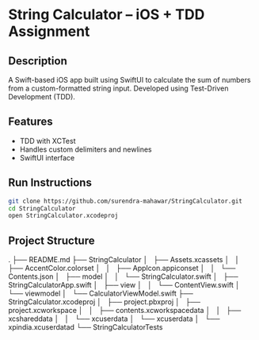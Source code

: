 # String Calculator – iOS + TDD Assignment

## Description
A Swift-based iOS app built using SwiftUI to calculate the sum of numbers from a custom-formatted string input. Developed using Test-Driven Development (TDD).

## Features
- TDD with XCTest
- Handles custom delimiters and newlines
- SwiftUI interface

## Run Instructions
```bash
git clone https://github.com/surendra-mahawar/StringCalculator.git
cd StringCalculator
open StringCalculator.xcodeproj
```

## Project Structure
.
├── README.md
├── StringCalculator
│   ├── Assets.xcassets
│   │   ├── AccentColor.colorset
│   │   ├── AppIcon.appiconset
│   │   └── Contents.json
│   ├── model
│   │   └── StringCalculator.swift
│   ├── StringCalculatorApp.swift
│   ├── view
│   │   └── ContentView.swift
│   └── viewmodel
│       └── CalculatorViewModel.swift
├── StringCalculator.xcodeproj
│   ├── project.pbxproj
│   ├── project.xcworkspace
│   │   ├── contents.xcworkspacedata
│   │   ├── xcshareddata
│   │   └── xcuserdata
│   └── xcuserdata
│       └── xpindia.xcuserdatad
└── StringCalculatorTests

